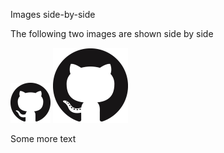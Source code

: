 Images side-by-side

The following two images are shown side by side

![small pic](https://raw.githubusercontent.com/MiguelDomingues/test-localization/master/GitHub-Mark-64px.png)
![big pic](https://raw.githubusercontent.com/MiguelDomingues/test-localization/master/GitHub-Mark-120px-plus.png)

Some more text
